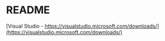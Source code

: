 # README

[Visual Studio - https://visualstudio.microsoft.com/downloads/](https://visualstudio.microsoft.com/downloads/)
